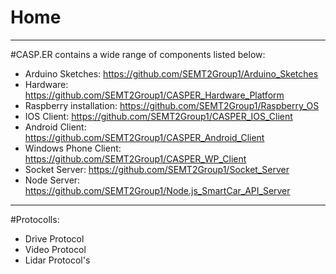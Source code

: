 # Home
----------------------------------------------------------------------------------------------------

#CASP.ER contains a wide range of components listed below:
* Arduino Sketches:       https://github.com/SEMT2Group1/Arduino_Sketches
* Hardware:               https://github.com/SEMT2Group1/CASPER_Hardware_Platform
* Raspberry installation: https://github.com/SEMT2Group1/Raspberry_OS
* IOS Client:             https://github.com/SEMT2Group1/CASPER_IOS_Client
* Android Client:         https://github.com/SEMT2Group1/CASPER_Android_Client
* Windows Phone Client:   https://github.com/SEMT2Group1/CASPER_WP_Client
* Socket Server:          https://github.com/SEMT2Group1/Socket_Server
* Node Server:            https://github.com/SEMT2Group1/Node.js_SmartCar_API_Server

----------------------------------------------------------------------------------------------------

#Protocolls:
* Drive Protocol
* Video Protocol
* Lidar Protocol's

